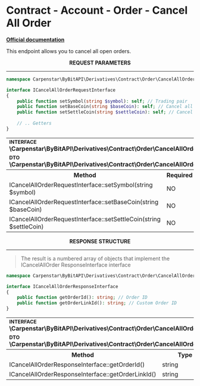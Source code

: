 # Contract - Account - Order - Cancel All Order
<b>[Official documentation](https://bybit-exchange.github.io/docs/derivatives/contract/cancel-all)</b>
<p>This endpoint allows you to cancel all open orders.</p>

<p align="center" width="100%"><b>REQUEST PARAMETERS</b></p>

---

```php
namespace Carpenstar\ByBitAPI\Derivatives\Contract\Order\CancelAllOrder\Interfaces;

interface ICancelAllOrderRequestInterface
{
    public function setSymbol(string $symbol): self; // Trading pair
    public function setBaseCoin(string $baseCoin): self; // Cancel all open orders for the base coin
    public function setSettleCoin(string $settleCoin): self; // Cancel all open orders with settlement coin
    
    // .. Getters
}
```

<table style="width: 100%">
  <tr>
    <td colspan="3" style="text-align: left">
        <sup><b>INTERFACE</b></sup> <br />
        <b>\Carpenstar\ByBitAPI\Derivatives\Contract\Order\CancelAllOrder\Interfaces\ICancelAllOrderRequestInterface::class</b>
    </td>
  </tr>
  <tr>
    <td colspan="3" style="text-align: left">
        <sup><b>DTO</b></sup> <br />
        <b>\Carpenstar\ByBitAPI\Derivatives\Contract\Order\CancelAllOrder\Request\CancelAllOrderRequest::class</b>
    </td>
  </tr>
  <tr>
    <th style="width: 45%; text-align: center">Method</th>
    <th style="width: 5%; text-align: center">Required</th>
    <th style="width: 50%; text-align: center">Description</th>
  </tr>
  <tr>
    <td>ICancelAllOrderRequestInterface::setSymbol(string $symbol)</td>
    <td>NO</td>
    <td>Trading pair</td>
  </tr>
  <tr>
    <td>ICancelAllOrderRequestInterface::setBaseCoin(string $baseCoin)</td>
    <td>NO</td>
    <td>Cancel all open orders for the base coin</td>
  </tr>
  <tr>
    <td>ICancelAllOrderRequestInterface::setSettleCoin(string $settleCoin)</td>
    <td>NO</td>
    <td>Cancel all open orders with settlement coin</td>
  </tr>
</table>

<p align="center" width="100%"><b>RESPONSE STRUCTURE</b></p>

---

> The result is a numbered array of objects that implement the ICancelAllOrder ResponseInterface interface

```php
namespace Carpenstar\ByBitAPI\Derivatives\Contract\Order\CancelAllOrder\Interfaces;

interface ICancelAllOrderResponseInterface
{
    public function getOrderId(): string; // Order ID
    public function getOrderLinkId(): string; // Custom Order ID
}
```
<table style="width: 100%">
  <tr>
    <td colspan="3">
        <sup><b>INTERFACE</b></sup> <br />
        <b>\Carpenstar\ByBitAPI\Derivatives\Contract\Order\CancelAllOrder\Interfaces\ICancelAllOrderResponseInterface::class</b>
    </td>
  </tr>
  <tr>
    <td colspan="3">
        <sup><b>DTO</b></sup> <br />
        <b>\Carpenstar\ByBitAPI\Derivatives\Contract\Order\CancelAllOrder\Response\CancelAllOrderResponse::class</b>
    </td>
  </tr>
  <tr>
    <th style="width: 20%; text-align: center">Method</th>
    <th style="width: 20%; text-align: center">Type</th>
    <th style="width: 60%; text-align: center">Description</th>
  </tr>
  <tr>
    <td>ICancelAllOrderResponseInterface::getOrderId()</td>
    <td>string</td>
    <td>Order ID</td>
  </tr>
  <tr>
    <td>ICancelAllOrderResponseInterface::getOrderLinkId()</td>
    <td>string</td>
    <td>Custom Order ID</td>
  </tr>
</table>
